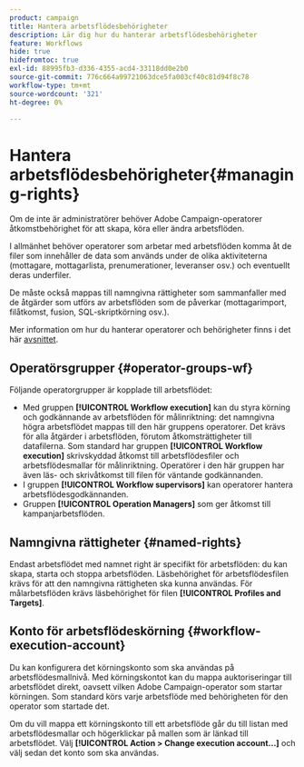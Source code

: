 ```yaml
---
product: campaign
title: Hantera arbetsflödesbehörigheter
description: Lär dig hur du hanterar arbetsflödesbehörigheter
feature: Workflows
hide: true
hidefromtoc: true
exl-id: 88995fb3-d336-4355-acd4-33118dd0e2b0
source-git-commit: 776c664a99721063dce5fa003cf40c81d94f8c78
workflow-type: tm+mt
source-wordcount: '321'
ht-degree: 0%

---
```


# Hantera arbetsflödesbehörigheter{#managing-rights}



Om de inte är administratörer behöver Adobe Campaign-operatorer åtkomstbehörighet för att skapa, köra eller ändra arbetsflöden.

I allmänhet behöver operatorer som arbetar med arbetsflöden komma åt de filer som innehåller de data som används under de olika aktiviteterna (mottagare, mottagarlista, prenumerationer, leveranser osv.) och eventuellt deras underfiler.

De måste också mappas till namngivna rättigheter som sammanfaller med de åtgärder som utförs av arbetsflöden som de påverkar (mottagarimport, filåtkomst, fusion, SQL-skriptkörning osv.).

Mer information om hur du hanterar operatorer och behörigheter finns i det här [avsnittet](../../platform/using/access-management.md).

## Operatörsgrupper {#operator-groups-wf}

Följande operatorgrupper är kopplade till arbetsflödet:

* Med gruppen **[!UICONTROL Workflow execution]** kan du styra körning och godkännande av arbetsflöden för målinriktning: det namngivna högra arbetsflödet mappas till den här gruppens operatorer. Det krävs för alla åtgärder i arbetsflöden, förutom åtkomsträttigheter till datafilerna. Som standard har gruppen **[!UICONTROL Workflow execution]** skrivskyddad åtkomst till arbetsflödesfiler och arbetsflödesmallar för målinriktning. Operatörer i den här gruppen har även läs- och skrivåtkomst till filen för väntande godkännanden.
* I gruppen **[!UICONTROL Workflow supervisors]** kan operatorer hantera arbetsflödesgodkännanden.
* Gruppen **[!UICONTROL Operation Managers]** som ger åtkomst till kampanjarbetsflöden.

## Namngivna rättigheter {#named-rights}

Endast arbetsflödet med namnet right är specifikt för arbetsflöden: du kan skapa, starta och stoppa arbetsflöden. Läsbehörighet för arbetsflödesfilen krävs för att den namngivna rättigheten ska kunna användas. För målarbetsflöden krävs läsbehörighet för filen **[!UICONTROL Profiles and Targets]**.

## Konto för arbetsflödeskörning {#workflow-execution-account}

Du kan konfigurera det körningskonto som ska användas på arbetsflödesmallnivå. Med körningskontot kan du mappa auktoriseringar till arbetsflödet direkt, oavsett vilken Adobe Campaign-operator som startar körningen. Som standard körs varje arbetsflöde med behörigheten för den operator som startade det.

Om du vill mappa ett körningskonto till ett arbetsflöde går du till listan med arbetsflödesmallar och högerklickar på mallen som är länkad till arbetsflödet. Välj **[!UICONTROL Action > Change execution account...]** och välj sedan det konto som ska användas.
